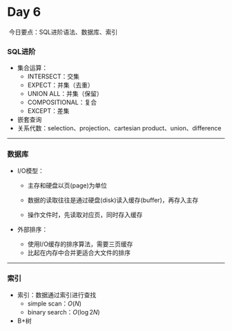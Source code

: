 # Day 6

​		今日要点：SQL进阶语法、数据库、索引

### SQL进阶

* 集合运算：
  * INTERSECT：交集
  * EXPECT：并集（去重）
  * UNION ALL：并集（保留）
  * COMPOSITIONAL：复合
  * EXCEPT：差集
* 嵌套查询
* 关系代数：selection、projection、cartesian product、union、difference



****

### 数据库

* I/O模型：

  * 主存和硬盘以页(page)为单位
  * 数据的读取往往是通过硬盘(disk)读入缓存(buffer)，再存入主存

  * 操作文件时，先读取对应页，同时存入缓存

* 外部排序：

  * 使用I/O缓存的排序算法，需要三页缓存
  * 比起在内存中合并更适合大文件的排序

  

****

### 索引

* 索引：数据通过索引进行查找
  * simple scan：$O(N)$
  * binary search：$O(\log{2N})$
* B+树